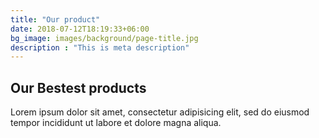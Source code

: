 ```yaml
---
title: "Our product"
date: 2018-07-12T18:19:33+06:00
bg_image: images/background/page-title.jpg
description : "This is meta description"
---
```


## Our Bestest products

Lorem ipsum dolor sit amet, consectetur adipisicing elit, sed do eiusmod <br> tempor incididunt ut labore et dolore magna aliqua.
